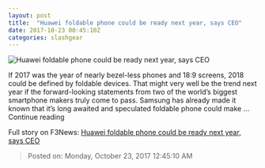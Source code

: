 ```yaml
---
layout: post
title:  "Huawei foldable phone could be ready next year, says CEO"
date: 2017-10-23 00:45:10Z
categories: slashgear
---
```


![Huawei foldable phone could be ready next year, says CEO](https://c.slashgear.com/wp-content/uploads/2017/10/zgwh24s-1.jpg)

If 2017 was the year of nearly bezel-less phones and 18:9 screens, 2018 could be defined by foldable devices. That might very well be the trend next year if the forward-looking statements from two of the world’s biggest smartphone makers truly come to pass. Samsung has already made it known that it’s long awaited and speculated foldable phone could make … Continue reading


Full story on F3News: [Huawei foldable phone could be ready next year, says CEO](http://www.f3nws.com/n/Mk3GvF)

> Posted on: Monday, October 23, 2017 12:45:10 AM
